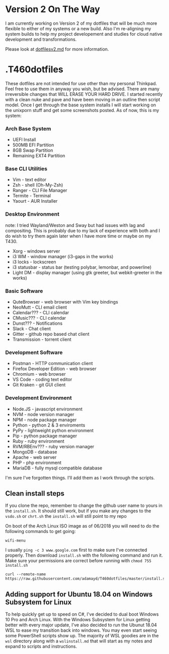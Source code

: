 # Version 2 On The Way

I am currently working on Version 2 of my dotfiles that will be much more flexible to either of my systems or a new build.  Also I'm re-aligning my system builds to help my project developement and studies for cloud native development and transformations.

Please look at [dotfilesv2.md](docs/dotfilesv2.md) for more information.

# .T460dotfiles
These dotfiles are not intended for use other than my personal Thinkpad.  Feel free to use them in anyway you wish, but be advised.  There are many irreversible changes that WILL ERASE YOUR HARD DRIVE.  I started recently with a clean nuke and pave and have been moving in an outline then script model.  Once I get through the base system installs I will start working on the unixporn stuff and get some screenshots posted.  As of now, this is my system:
### Arch Base System
* UEFI Install
* 500MB EFI Partition
* 8GB Swap Partition
* Remaining EXT4 Partition

### Base CLI Utilities
* Vim - text editor
* Zsh - shell (Oh-My-Zsh)
* Ranger - CLI File Manager
* Termite - Terminal
* Yaourt - AUR Installer

### Desktop Environment
note: I tried Wayland/Weston and Sway but had issues with lag and compositing.  This is probably due to my lack of experience with both and I do wish to try them again later when I have more time or maybe on my T430.
* Xorg - windows server
* i3 WM - window manager (i3-gaps in the works)
* i3 locks - lockscreen
* i3 statusbar - status bar (testing polybar, lemonbar, and powerline)
* Light DM - display manager (using gtk greeter, but webkit-greeter in the works)

### Basic Software
* QuteBrowser - web browser with Vim key bindings
* NeoMutt - CLI email client
* Calendar??? - CLI calendar
* CMusic??? - CLI calendar
* Dunst??? - Notifications
* Slack - Chat client
* Gitter - github repo based chat client
* Transmission - torrent client

### Development Software
* Postman - HTTP communication client
* Firefox Developer Edition - web browser
* Chromium - web browser
* VS Code - coding text editor
* Git Kraken - git GUI client

### Development Environment
* Node.JS - javascript environment
* NVM - node version manager
* NPM - node package manager
* Python - python 2 & 3 enviroments
* PyPy - lightweight python environment
* Pip - python package manager
* Ruby - ruby environment
* RVM/RBEnv??? - ruby version manager
* MongoDB - database
* Apache - web server
* PHP - php environment
* MariaDB - fully mysql compatible database

I'm sure I've forgotten things.  I'll add them as I work through the scripts.

## Clean install steps

If you clone the repo, remember to change the github user name to yours in the `install.sh`.  It should still work, but if you make any changes to the `vsdo.sh` or `chrt.sh` the `install.sh` will still point to my repo

On boot of the Arch Linux ISO image as of 06/2018 you will need to do the following commands to get going:

```
wifi-menu
```

I usually `ping -c 3 www.google.com` first to make sure I've connected properly.  Then download `install.sh` with the following command and run it.  Make sure your permissions are correct before running with `chmod 755 install.sh`

```
curl --remote-name https://raw.githubusercontent.com/adamayd/T460dotfiles/master/install.sh
```

## Adding support for Ubuntu 18.04 on Windows Subsystem for Linux

To help quickly get up to speed on C#, I've decided to dual boot Windows 10 Pro and Arch Linux.  With the Windows Subsystem for Linux getting better with every major update, I've also decided to run the Ubunut 18.04 WSL to ease my transition back into windows.  You may even start seeing some PowerShell scripts show up.  The majority of WSL goodies are in the `wsl` directory along with a `wslinstall.md` that will start as my notes and expand to scripts and instructions.
